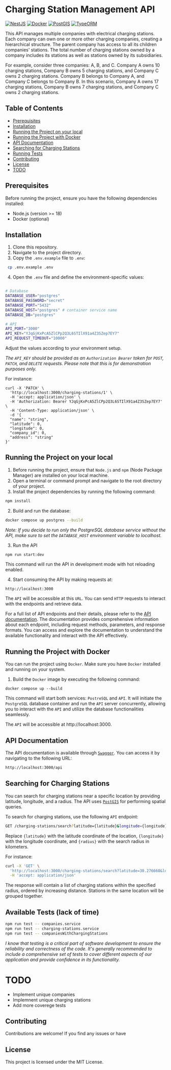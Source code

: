 # Charging Station Management API

[![NestJS](https://img.shields.io/badge/NestJS-Framework-red.svg)](https://nestjs.com/)
[![Docker](https://img.shields.io/badge/Docker-Container-blue.svg)](https://www.docker.com/)
[![PostGIS](https://img.shields.io/badge/PostGIS-Spatial%20Database-green.svg)](https://postgis.net/)
[![TypeORM](https://img.shields.io/badge/TypeORM-ORM-lightgrey.svg)](https://typeorm.io/)

This API manages multiple companies with electrical charging stations. Each company can own one or more other charging companies, creating a hierarchical structure. The parent company has access to all its children companies' stations. The total number of charging stations owned by a company includes its stations as well as stations owned by its subsidiaries.

For example, consider three companies: A, B, and C. Company A owns 10 charging stations, Company B owns 5 charging stations, and Company C owns 2 charging stations. Company B belongs to Company A, and Company C belongs to Company B. In this scenario, Company A owns 17 charging stations, Company B owns 7 charging stations, and Company C owns 2 charging stations.

## Table of Contents

- [Prerequisites](#prerequisites)
- [Installation](#installation)
- [Running the Project on your local](#running-the-project-on-your-local)
- [Running the Project with Docker](#running-the-project-with-docker)
- [API Documentation](#api-documentation)
- [Searching for Charging Stations](#searching-for-charging-stations)
- [Running Tests](#running-tests)
- [Contributing](#contributing)
- [License](#license)
- [TODO](#todo)

## Prerequisites

Before running the project, ensure you have the following dependencies installed:

- Node.js (version >= 18)
- Docker (optional)

## Installation

1. Clone this repository.
2. Navigate to the project directory.
3. Copy the `.env.example` file to `.env`:

```bash
 cp .env.example .env
```

4. Open the `.env` file and define the environment-specific values:

```bash

# Database
DATABASE_USER="postgres"
DATABASE_PASSWORD="secret"
DATABASE_PORT="5432"
DATABASE_HOST="postgres" # container service name
DATABASE_DB="postgres"

# API
API_PORT="3000"
API_KEY="YJqGjKxPcA5ZlCPp2Q3L6STIlX91a4Z3SZep7EY7"
API_REQUEST_TIMEOUT="10000"

```

Adjust the values according to your environment setup.

_The `API_KEY` should be provided as an `Authorization Bearer` token for `POST`, `PATCH`, and `DELETE` requests. Please note that this is for demonstration purposes only._

For instance:

```
curl -X 'PATCH' \
  'http://localhost:3000/charging-stations/1' \
  -H 'accept: application/json' \
  -H 'Authorization: Bearer YJqGjKxPcA5ZlCPp2Q3L6STIlX91a4Z3SZep7EY7' \
  -H 'Content-Type: application/json' \
  -d '{
  "name": "string",
  "latitude": 0,
  "longitude": 0,
  "company_id": 0,
  "address": "string"
}'
```

## Running the Project on your local

1. Before running the project, ensure that `Node.js` and `npm` (Node Package Manager) are installed on your local machine.
2. Open a terminal or command prompt and navigate to the root directory of your project.
3. Install the project dependencies by running the following command:

```bash
npm install

```

2. Build and run the database:

```bash
docker compose up postgres --build
```

_Note: If you decide to run only the PostgreSQL database service without the API, make sure to set the `DATABASE_HOST` environment variable to localhost._

3. Run the API

```
npm run start:dev
```

This command will run the API in development mode with hot reloading enabled.

4. Start consuming the API by making requests at:

```bash
http://localhost:3000
```

The `API` will be accessible at this `URL`. You can send `HTTP` requests to interact with the endpoints and retrieve data.

For a full list of API endpoints and their details, please refer to the [API documentation](http://localhost:3000/api). The documentation provides comprehensive information about each endpoint, including request methods, parameters, and response formats. You can access and explore the documentation to understand the available functionality and interact with the API effectively.

## Running the Project with Docker

You can run the project using `Docker`. Make sure you have `Docker` installed and running on your system.

1. Build the `Docker` image by executing the following command:

```
docker compose up --build
```

This command will start both services: `PostreSQL` and `API`. It will initiate the `PostgreSQL` database container and run the `API` server concurrently, allowing you to interact with the `API` and utilize the database functionalities seamlessly.

The `API` will be accessible at http://localhost:3000.

## API Documentation

The API documentation is available through [`Swagger`](https://swagger.io/). You can access it by navigating to the following URL:

```bash
http://localhost:3000/api
```

## Searching for Charging Stations

You can search for charging stations near a specific location by providing latitude, longitude, and a radius. The API uses [`PostGIS`](http://postgis.net/) for performing spatial queries.

To search for charging stations, use the following `API` endpoint:

```bash
GET /charging-stations/search?latitude={latitude}&longitude={longitude}&radius={radius}

```

Replace `{latitude}` with the latitude coordinate of the location, `{longitude}` with the longitude coordinate, and `{radius}` with the search radius in kilometers.

For instance:

```bash
curl -X 'GET' \
  'http://localhost:3000/charging-stations/search?latitude=30.276660&longitude=-98.413280&radius=1000' \
  -H 'accept: application/json'
```

The response will contain a list of charging stations within the specified radius, ordered by increasing distance. Stations in the same location will be grouped together.

## Available Tests (lack of time)

```bash
npm run test -- companies.service
npm run test -- charging-stations.service
npm run test -- companiesWithChargingStations

```

_I know that testing is a critical part of software development to ensure the reliability and correctness of the code. It's generally recommended to include a comprehensive set of tests to cover different aspects of our application and provide confidence in its functionality._

# TODO

- Implement unique companies
- Implemnent unique charging stations
- Add more coverege tests

## Contributing

Contributions are welcome! If you find any issues or have

## License

This project is licensed under the MIT License.
